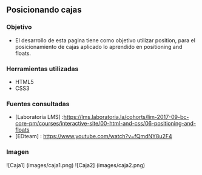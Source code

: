 ## Posicionando cajas
### Objetivo

- El desarrollo de esta pagina tiene como objetivo utilizar position, para el posicionamiento de cajas aplicado lo aprendido en positioning and floats.

### Herramientas utilizadas
- HTML5
- CSS3

### Fuentes consultadas
- [Laboratoria LMS] :https://lms.laboratoria.la/cohorts/lim-2017-09-bc-core-pm/courses/interactive-site/00-html-and-css/06-positioning-and-floats
- [EDteam] : https://www.youtube.com/watch?v=fQmdNY8u2F4

### Imagen
![Caja1] (images/caja1.png)
![Caja2] (images/caja2.png)
